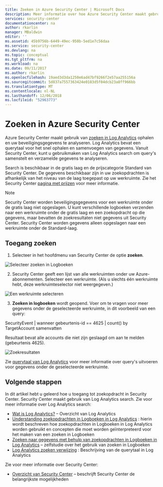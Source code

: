 ```yaml
---
title: Zoeken in Azure Security Center | Microsoft Docs
description: Meer informatie over hoe Azure Security Center maakt gebruik van Log Analytics search ophalen en uw beveiligingsgegevens te analyseren.
services: security-center
documentationcenter: na
author: rkarlin
manager: MBaldwin
editor: ''
ms.assetid: 45b9756b-6449-49ec-950b-5ed1e7c56daa
ms.service: security-center
ms.devlang: na
ms.topic: conceptual
ms.tgt_pltfrm: na
ms.workload: na
ms.date: 09/11/2017
ms.author: rkarlin
ms.openlocfilehash: 19aed3d3da1250e6ad47bf9266f2e57aa255156a
ms.sourcegitcommit: 5d837a7557363424e0183d5f04dcb23a8ff966bb
ms.translationtype: MT
ms.contentlocale: nl-NL
ms.lasthandoff: 12/06/2018
ms.locfileid: "52963773"
---
```

# <a name="azure-security-center-search"></a>Zoeken in Azure Security Center
Azure Security Center maakt gebruik van [zoeken in Log Analytics](../log-analytics/log-analytics-log-searches.md) ophalen en uw beveiligingsgegevens te analyseren. Log Analytics bevat een querytaal voor het snel ophalen en samenvoegen van gegevens. Vanuit Security Center, kunt u gebruikmaken van Log Analytics search om query's samenstelt en verzamelde gegevens te analyseren.

Search is beschikbaar in de gratis laag en de prijscategorie Standard van Security Center.  De gegevens beschikbaar zijn in uw zoekopdrachten is afhankelijk van het niveau van de laag toegepast op uw werkruimte.  Zie het Security Center [pagina met prijzen](../security-center/security-center-pricing.md) voor meer informatie.


> [!NOTE]
> Security Center worden beveiligingsgegevens voor een werkruimte onder de gratis laag niet opgeslagen. U kunt verschillende logboeken verzenden naar een werkruimte onder de gratis laag en een zoekopdracht op die gegevens, maar bevatten de zoekresultaten niet gegevens uit Security Center. Security Center worden gegevens alleen opgeslagen naar een werkruimte onder de Standard-laag.
>
>

## <a name="access-search"></a>Toegang zoeken
1. Selecteer in het hoofdmenu van Security Center de optie **zoeken**.

  ![Selecteer zoeken in Logboeken][1]

2. Security Center geeft een lijst van alle werkruimten onder uw Azure-abonnementen. Selecteer een werkruimte. (Als u slechts één werkruimte hebt, deze werkruimteselector niet weergegeven.)

  ![Een werkruimte selecteren][2]

3. **Zoeken in logboeken** wordt geopend. Voer om te vragen voor meer gegevens onder de geselecteerde werkruimte, in dit voorbeeld van een query:

  SecurityEvent | wanneer gebeurtenis-id == 4625 | count() by TargetAccount samenvatten

  Resultaat bevat alle accounts die niet zijn geslaagd om aan te melden (gebeurtenis 4625).

  ![Zoekresultaten][3]

Zie [querytaal van Log Analytics](../log-analytics/log-analytics-search-reference.md) voor meer informatie over query's uitvoeren voor gegevens onder de geselecteerde werkruimte.

## <a name="next-steps"></a>Volgende stappen
In dit artikel hebt u geleerd hoe u toegang tot zoekopdracht in Security Center. Security Center maakt gebruik van Log Analytics search. Zie voor meer informatie over Log Analytics search:

- [Wat is Log Analytics?](../log-analytics/log-analytics-overview.md) – Overzicht van Log Analytics
- [Understanding zoekopdrachten in Logboeken in Log Analytics](../log-analytics/log-analytics-log-search-new.md) : hierin wordt beschreven hoe zoekopdrachten in Logboeken in Log Analytics worden gebruikt en concepten die moet worden geïnterpreteerd voor het maken van een zoeken in Logboeken
- [Zoeken naar gegevens met behulp van zoekopdrachten in Logboeken in Log Analytics](../log-analytics/log-analytics-log-searches.md) – zelfstudie over het gebruik van zoeken in Logboeken
- [Log Analytics zoeken verwijzing](../log-analytics/log-analytics-search-reference.md) : Beschrijving van de querytaal in Log Analytics

Zie voor meer informatie over Security Center:

- [Overzicht van Security Center](security-center-intro.md) – beschrijft Security Center de belangrijkste mogelijkheden

<!--Image references-->
[1]: ./media/security-center-search/search.png
[2]: ./media/security-center-search/workspace-selector.png
[3]: ./media/security-center-search/log-search.png
